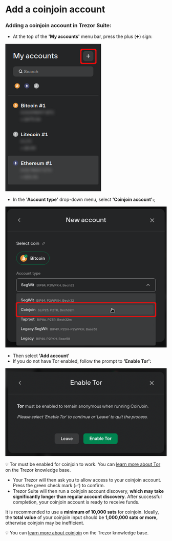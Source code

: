# Add a coinjoin account

### Adding a coinjoin account in Trezor Suite:

* At the top of the **'My accounts'** menu bar, press the plus (➕) sign:

![](../../../.gitbook/assets/Add-CJ-1.png)

* In the **'Account type'** drop-down menu, select **'Coinjoin account':**;

![](../../../.gitbook/assets/Add-CJ-2_new.png)

* Then select **'Add account'**
* If you do not have Tor enabled, follow the prompt to **'Enable Tor':**

![](../../../.gitbook/assets/Add-CJ-3.png)

💡 Tor must be enabled for coinjoin to work. You can [learn more about Tor](https://trezor.io/learn/a/tor-in-trezor-suite-app) on the Trezor knowledge base.

* Your Trezor will then ask you to allow access to your coinjoin account. Press the green check mark (✅) to confirm.
* Trezor Suite will then run a coinjoin account discovery, **which may take significantly longer than regular account discovery**. After successful completion, your coinjoin account is ready to receive funds.

It is recommended to use a **minimum of 10,000 sats** for coinjoin. Ideally, the **total value** of your coinjoin input should be **1,000,000 sats or more,** otherwise coinjoin may be inefficient.

💡 You can [learn more about coinjoin](https://trezor.io/learn/a/coinjoin-in-trezor-suite) on the Trezor knowledge base.
